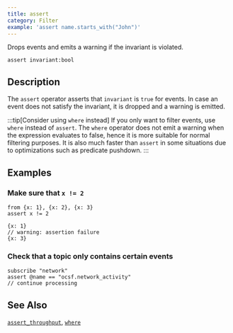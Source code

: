 ```yaml
---
title: assert
category: Filter
example: 'assert name.starts_with("John")'
---
```


Drops events and emits a warning if the invariant is violated.

```tql
assert invariant:bool
```

## Description

The `assert` operator asserts that `invariant` is `true` for events. In case an
event does not satisfy the invariant, it is dropped and a warning is emitted.

:::tip[Consider using `where` instead]
If you only want to filter events, use `where` instead of `assert`. The `where`
operator does not emit a warning when the expression evaluates to false, hence
it is more suitable for normal filtering purposes. It is also much faster than
`assert` in some situations due to optimizations such as predicate pushdown.
:::

## Examples

### Make sure that `x != 2`

```tql
from {x: 1}, {x: 2}, {x: 3}
assert x != 2
```

```tql
{x: 1}
// warning: assertion failure
{x: 3}
```

### Check that a topic only contains certain events

```tql
subscribe "network"
assert @name == "ocsf.network_activity"
// continue processing
```

## See Also

[`assert_throughput`](/reference/operators/assert_throughput),
[`where`](/reference/operators/where)
